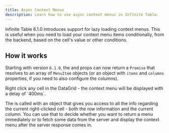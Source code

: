 ```yaml
---
title: Async Context Menus
description: Learn how to use async context menus in Infinite Table.
---
```


Infinite Table 6.1.0 introduces support for lazy loading context menus. This is useful when you need to load your context menu items conditionally, from the backend, based on the cell's value or other conditions.

## How it works

Starting with version `6.1.0`, the <PropLink name="getCellContextMenuItems" /> and <PropLink name="getContextMenuItems" /> props can now return a `Promise` that resolves to an array of `MenuItem` objects (or an object with `items` and `columns` properties, if you need to also configure the columns).

<CSEmbed title="Async Context Menus" id="nostalgic-borg-qg8q7r" code={false}>

<Description>
Right click any cell in the DataGrid - the context menu will be displayed with a delay of `400ms`.
</Description>

</CSEmbed>

<Note>

The <PropLink name="getCellContextMenuItems" /> is called with an object that gives you access to all the info regarding the current right-clicked cell - both the row information and the current column. You can use that to decide whether you want to return a menu immediately or to fetch some data from the server and display the context menu after the server response comes in.

</Note>
